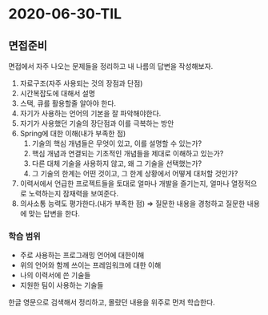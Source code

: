 # 2020-06-30-TIL

## 면접준비

면접에서 자주 나오는 문제들을 정리하고 내 나름의 답변을 작성해보자.

1. 자료구조(자주 사용되는 것의 장점과 단점)
2. 시간복잡도에 대해서 설명
3. 스택, 큐를 활용할줄 알아야 한다.
4. 자기가 사용하는 언어의 기본을 잘 파악해야한다.
5. 자기가 사용했던 기술의 장단점과 이를 극복하는 방안
6. Spring에 대한 이해(내가 부족한 점)
   1. 기술의 핵심 개념들은 무엇이 있고, 이를 설명할 수 있는가?
   2. 핵심 개념과 연결되는 기초적인 개념들을 제대로 이해하고 있는가?
   3. 다른 대체 기술을 사용하지 않고, 왜 그 기술을 선택했는가?
   4. 그 기술의 한계는 어떤 것이고, 그 한계 상황에서 어떻게 대처할 것인가?
7. 이력서에서 언급한 프로젝트들을 토대로 얼마나 개발을 즐기는지, 얼마나 열정적으로 노력하는지 잠재력을 보여준다.
8. 의사소통 능력도 평가한다.(내가 부족한 점) ⇒ 질문한 내용을 경청하고 질문한 내용에 맞는 답변을 한다.

### 학습 범위

- 주로 사용하는 프로그래밍 언어에 대한이해
- 위의 언어와 함께 쓰이는 프레임워크에 대한 이해
- 나의 이력서에 쓴 기술들
- 지원한 팀이 사용하는 기술들

한글 영문으로 검색해서 정리하고, 몰랐던 내용을 위주로 먼저 학습한다.

